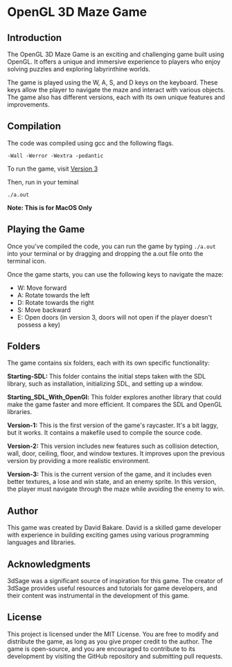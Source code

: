 # OpenGL 3D Maze Game
## Introduction
The OpenGL 3D Maze Game is an exciting and challenging game built using OpenGL. It offers a unique and immersive experience to players who enjoy solving puzzles and exploring labyrinthine worlds.

The game is played using the W, A, S, and D keys on the keyboard. These keys allow the player to navigate the maze and interact with various objects. The game also has different versions, each with its own unique features and improvements.

## Compilation

The code was compiled using gcc and the following flags.

`-Wall -Werror -Wextra -pedantic`

To run the game, visit [Version 3](./Version-3/)

Then, run in your teminal

`./a.out`

**Note: This is for MacOS Only**

## Playing the Game
Once you've compiled the code, you can run the game by typing `./a.out` into your terminal or by dragging and dropping the a.out file onto the terminal icon.

Once the game starts, you can use the following keys to navigate the maze:

- W: Move forward
- A: Rotate towards the left
- D: Rotate towards the right
- S: Move backward
- E: Open doors (in version 3, doors will not open if the player doesn't possess a key)

## Folders
The game contains six folders, each with its own specific functionality:

<b> Starting-SDL: </b> This folder contains the initial steps taken with the SDL library, such as installation, initializing SDL, and setting up a window.

<b>Starting_SDL_With_OpenGl:</b> This folder explores another library that could make the game faster and more efficient. It compares the SDL and OpenGL libraries.

<b>Version-1:</b> This is the first version of the game's raycaster. It's a bit laggy, but it works. It contains a makefile used to compile the source code.

<b>Version-2:</b> This version includes new features such as collision detection, wall, door, ceiling, floor, and window textures. It improves upon the previous version by providing a more realistic environment.

<b>Version-3:</b> This is the current version of the game, and it includes even better textures, a lose and win state, and an enemy sprite. In this version, the player must navigate through the maze while avoiding the enemy to win.

## Author
This game was created by David Bakare. David is a skilled game developer with experience in building exciting games using various programming languages and libraries.

## Acknowledgments
3dSage was a significant source of inspiration for this game. The creator of 3dSage provides useful resources and tutorials for game developers, and their content was instrumental in the development of this game.

## License
This project is licensed under the MIT License. You are free to modify and distribute the game, as long as you give proper credit to the author. The game is open-source, and you are encouraged to contribute to its development by visiting the GitHub repository and submitting pull requests.